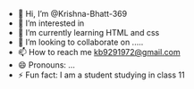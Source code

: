 - 👋 Hi, I’m @Krishna-Bhatt-369
- 👀 I’m interested in 
- 🌱 I’m currently learning HTML and css
- 💞️ I’m looking to collaborate on .....
- 📫 How to reach me kb9291972@gmail.com
- 😄 Pronouns: ...
- ⚡ Fun fact: I am a student studying in class 11

<!---
Krishna-Bhatt-369/Krishna-Bhatt-369 is a ✨ special ✨ repository because its `README.md` (this file) appears on your GitHub profile.
You can click the Preview link to take a look at your changes.
--->
